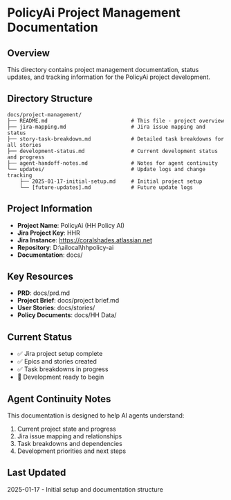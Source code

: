 # PolicyAi Project Management Documentation

## Overview
This directory contains project management documentation, status updates, and tracking information for the PolicyAi project development.

## Directory Structure
```
docs/project-management/
├── README.md                           # This file - project overview
├── jira-mapping.md                     # Jira issue mapping and status
├── story-task-breakdown.md             # Detailed task breakdowns for all stories
├── development-status.md               # Current development status and progress
├── agent-handoff-notes.md              # Notes for agent continuity
└── updates/                            # Update logs and change tracking
    ├── 2025-01-17-initial-setup.md     # Initial project setup
    └── [future-updates].md             # Future update logs
```

## Project Information
- **Project Name**: PolicyAi (HH Policy AI)
- **Jira Project Key**: HHR
- **Jira Instance**: https://coralshades.atlassian.net
- **Repository**: D:\ailocal\hhpolicy-ai
- **Documentation**: docs/

## Key Resources
- **PRD**: docs/prd.md
- **Project Brief**: docs/project brief.md
- **User Stories**: docs/stories/
- **Policy Documents**: docs/HH Data/

## Current Status
- ✅ Jira project setup complete
- ✅ Epics and stories created
- ✅ Task breakdowns in progress
- 🔄 Development ready to begin

## Agent Continuity Notes
This documentation is designed to help AI agents understand:
1. Current project state and progress
2. Jira issue mapping and relationships
3. Task breakdowns and dependencies
4. Development priorities and next steps

## Last Updated
2025-01-17 - Initial setup and documentation structure
